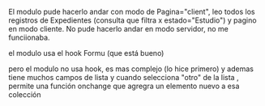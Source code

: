 El modulo <ExpedientesDataGrid> pude hacerlo andar con modo de Pagina="client", 
leo todos los registros de Expedientes (consulta que filtra x estado="Estudio")
y pagino en modo cliente. No pude hacerlo andar en modo servidor, no me funciionaba.

el modulo <RegisterPage> usa el hook Formu (que está bueno)

pero el modulo <ExpedientesCarga> no usa hook, es mas complejo (lo hice primero) y ademas tiene muchos campos de lista y cuando selecciona "otro" de la lista , permite una función onchange que agregra un elemento nuevo a esa colección